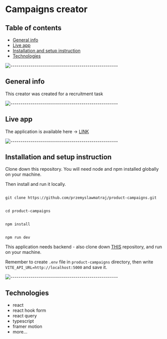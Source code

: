 # Campaigns creator
## Table of contents
* [General info](#general-info)
* [Live app](#live-app)
* [Installation and setup instruction](#installation-and-setup-instruction)
* [Technologies](#technologies)


![-----------------------------------------------------](https://raw.githubusercontent.com/andreasbm/readme/master/assets/lines/rainbow.png)


## General info


This creator was created for a recruitment task


![-----------------------------------------------------](https://raw.githubusercontent.com/andreasbm/readme/master/assets/lines/rainbow.png)

## Live app

The application is available here -> [LINK](http://192.166.219.118:5173/)

![-----------------------------------------------------](https://raw.githubusercontent.com/andreasbm/readme/master/assets/lines/rainbow.png)


## Installation and setup instruction

Clone down this repository. You will need node and npm installed globally on your machine.

Then install and run it locally.

```

git clone https://github.com/przemyslawmatraj/product-campaigns.git
```

```

cd product-campaigns

```

```

npm install

```

```

npm run dev

```

This application needs backend - also clone down [THIS](https://github.com/przemyslawmatraj/product-campaigns_server) repository, and run on your machine.

Remember to  create `.env` file in `product-campaigns` directory, then write `VITE_API_URL=http://localhost:5000` and save it.

![-----------------------------------------------------](https://raw.githubusercontent.com/andreasbm/readme/master/assets/lines/rainbow.png)

## Technologies

- react
- react hook form
- react query
- typescript
- framer motion
- more...

